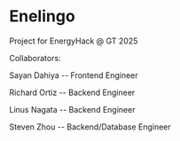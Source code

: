 # Enelingo
Project for EnergyHack @ GT 2025

Collaborators:

Sayan Dahiya -- Frontend Engineer

Richard Ortiz -- Backend Engineer

Linus Nagata -- Backend Engineer

Steven Zhou -- Backend/Database Engineer
